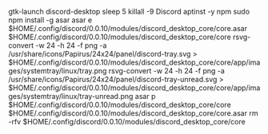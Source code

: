 gtk-launch discord-desktop
sleep 5
killall -9 Discord
aptinst -y npm
sudo npm install -g asar
asar e $HOME/.config/discord/0.0.10/modules/discord_desktop_core/core.asar $HOME/.config/discord/0.0.10/modules/discord_desktop_core/core
rsvg-convert -w 24 -h 24 -f png -a /usr/share/icons/Papirus/24x24/panel/discord-tray.svg > $HOME/.config/discord/0.0.10/modules/discord_desktop_core/core/app/images/systemtray/linux/tray.png
rsvg-convert -w 24 -h 24 -f png -a /usr/share/icons/Papirus/24x24/panel/discord-tray-unread.svg > $HOME/.config/discord/0.0.10/modules/discord_desktop_core/core/app/images/systemtray/linux/tray-unread.png
asar p $HOME/.config/discord/0.0.10/modules/discord_desktop_core/core $HOME/.config/discord/0.0.10/modules/discord_desktop_core/core.asar
rm -rfv $HOME/.config/discord/0.0.10/modules/discord_desktop_core/core